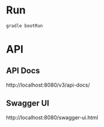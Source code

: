 # Run
```bash
gradle bootRun
```


# API

## API Docs

http://localhost:8080/v3/api-docs/

## Swagger UI

http://localhost:8080/swagger-ui.html
